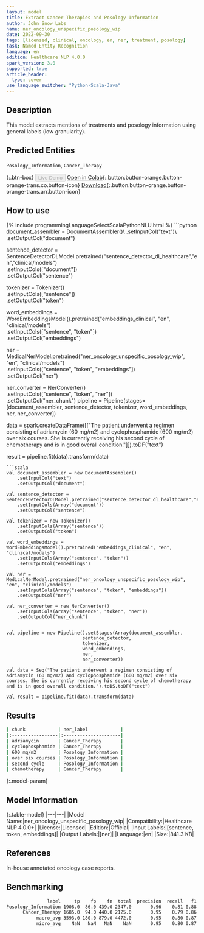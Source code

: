 ```yaml
---
layout: model
title: Extract Cancer Therapies and Posology Information
author: John Snow Labs
name: ner_oncology_unspecific_posology_wip
date: 2022-09-30
tags: [licensed, clinical, oncology, en, ner, treatment, posology]
task: Named Entity Recognition
language: en
edition: Healthcare NLP 4.0.0
spark_version: 3.0
supported: true
article_header:
  type: cover
use_language_switcher: "Python-Scala-Java"
---
```


## Description

This model extracts mentions of treatments and posology information using general labels (low granularity).

## Predicted Entities

`Posology_Information`, `Cancer_Therapy`

{:.btn-box}
<button class="button button-orange" disabled>Live Demo</button>
[Open in Colab](https://colab.research.google.com/github/JohnSnowLabs/spark-nlp-workshop/blob/master/tutorials/Certification_Trainings/Healthcare/27.Oncology_Model.ipynb){:.button.button-orange.button-orange-trans.co.button-icon}
[Download](https://s3.amazonaws.com/auxdata.johnsnowlabs.com/clinical/models/ner_oncology_unspecific_posology_wip_en_4.0.0_3.0_1664563752336.zip){:.button.button-orange.button-orange-trans.arr.button-icon}

## How to use



<div class="tabs-box" markdown="1">
{% include programmingLanguageSelectScalaPythonNLU.html %}
```python
document_assembler = DocumentAssembler()\
    .setInputCol("text")\
    .setOutputCol("document")

sentence_detector = SentenceDetectorDLModel.pretrained("sentence_detector_dl_healthcare","en","clinical/models")\
    .setInputCols(["document"])\
    .setOutputCol("sentence")

tokenizer = Tokenizer() \
    .setInputCols(["sentence"]) \
    .setOutputCol("token")

word_embeddings = WordEmbeddingsModel().pretrained("embeddings_clinical", "en", "clinical/models")\
    .setInputCols(["sentence", "token"]) \
    .setOutputCol("embeddings")                

ner = MedicalNerModel.pretrained("ner_oncology_unspecific_posology_wip", "en", "clinical/models") \
    .setInputCols(["sentence", "token", "embeddings"]) \
    .setOutputCol("ner")

ner_converter = NerConverter() \
    .setInputCols(["sentence", "token", "ner"]) \
    .setOutputCol("ner_chunk")
pipeline = Pipeline(stages=[document_assembler,
                            sentence_detector,
                            tokenizer,
                            word_embeddings,
                            ner,
                            ner_converter])

data = spark.createDataFrame([["The patient underwent a regimen consisting of adriamycin (60 mg/m2) and cyclophosphamide (600 mg/m2) over six courses. She is currently receiving his second cycle of chemotherapy and is in good overall condition."]]).toDF("text")

result = pipeline.fit(data).transform(data)
```
```scala
val document_assembler = new DocumentAssembler()
    .setInputCol("text")
    .setOutputCol("document")
    
val sentence_detector = SentenceDetectorDLModel.pretrained("sentence_detector_dl_healthcare","en","clinical/models")
    .setInputCols(Array("document"))
    .setOutputCol("sentence")
    
val tokenizer = new Tokenizer()
    .setInputCols(Array("sentence"))
    .setOutputCol("token")
    
val word_embeddings = WordEmbeddingsModel().pretrained("embeddings_clinical", "en", "clinical/models")
    .setInputCols(Array("sentence", "token"))
    .setOutputCol("embeddings")                
    
val ner = MedicalNerModel.pretrained("ner_oncology_unspecific_posology_wip", "en", "clinical/models")
    .setInputCols(Array("sentence", "token", "embeddings"))
    .setOutputCol("ner")
    
val ner_converter = new NerConverter()
    .setInputCols(Array("sentence", "token", "ner"))
    .setOutputCol("ner_chunk")

        
val pipeline = new Pipeline().setStages(Array(document_assembler,
                            sentence_detector,
                            tokenizer,
                            word_embeddings,
                            ner,
                            ner_converter))    

val data = Seq("The patient underwent a regimen consisting of adriamycin (60 mg/m2) and cyclophosphamide (600 mg/m2) over six courses. She is currently receiving his second cycle of chemotherapy and is in good overall condition.").toDS.toDF("text")

val result = pipeline.fit(data).transform(data)
```
</div>

## Results

```bash
| chunk            | ner_label            |
|:-----------------|:---------------------|
| adriamycin       | Cancer_Therapy       |
| cyclophosphamide | Cancer_Therapy       |
| 600 mg/m2        | Posology_Information |
| over six courses | Posology_Information |
| second cycle     | Posology_Information |
| chemotherapy     | Cancer_Therapy       |
```

{:.model-param}
## Model Information

{:.table-model}
|---|---|
|Model Name:|ner_oncology_unspecific_posology_wip|
|Compatibility:|Healthcare NLP 4.0.0+|
|License:|Licensed|
|Edition:|Official|
|Input Labels:|[sentence, token, embeddings]|
|Output Labels:|[ner]|
|Language:|en|
|Size:|841.3 KB|

## References

In-house annotated oncology case reports.

## Benchmarking

```bash
               label     tp    fp    fn  total  precision  recall   f1
Posology_Information 1908.0  86.0 439.0 2347.0       0.96    0.81 0.88
      Cancer_Therapy 1685.0  94.0 440.0 2125.0       0.95    0.79 0.86
           macro_avg 3593.0 180.0 879.0 4472.0       0.95    0.80 0.87
           micro_avg    NaN   NaN   NaN    NaN       0.95    0.80 0.87
```